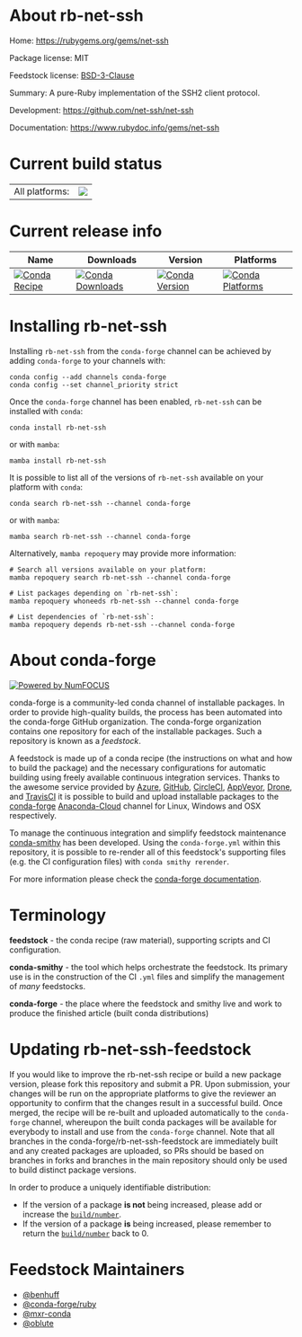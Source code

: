 About rb-net-ssh
================

Home: https://rubygems.org/gems/net-ssh

Package license: MIT

Feedstock license: [BSD-3-Clause](https://github.com/conda-forge/rb-net-ssh-feedstock/blob/main/LICENSE.txt)

Summary: A pure-Ruby implementation of the SSH2 client protocol.

Development: https://github.com/net-ssh/net-ssh

Documentation: https://www.rubydoc.info/gems/net-ssh

Current build status
====================


<table><tr><td>All platforms:</td>
    <td>
      <a href="https://dev.azure.com/conda-forge/feedstock-builds/_build/latest?definitionId=7788&branchName=main">
        <img src="https://dev.azure.com/conda-forge/feedstock-builds/_apis/build/status/rb-net-ssh-feedstock?branchName=main">
      </a>
    </td>
  </tr>
</table>

Current release info
====================

| Name | Downloads | Version | Platforms |
| --- | --- | --- | --- |
| [![Conda Recipe](https://img.shields.io/badge/recipe-rb--net--ssh-green.svg)](https://anaconda.org/conda-forge/rb-net-ssh) | [![Conda Downloads](https://img.shields.io/conda/dn/conda-forge/rb-net-ssh.svg)](https://anaconda.org/conda-forge/rb-net-ssh) | [![Conda Version](https://img.shields.io/conda/vn/conda-forge/rb-net-ssh.svg)](https://anaconda.org/conda-forge/rb-net-ssh) | [![Conda Platforms](https://img.shields.io/conda/pn/conda-forge/rb-net-ssh.svg)](https://anaconda.org/conda-forge/rb-net-ssh) |

Installing rb-net-ssh
=====================

Installing `rb-net-ssh` from the `conda-forge` channel can be achieved by adding `conda-forge` to your channels with:

```
conda config --add channels conda-forge
conda config --set channel_priority strict
```

Once the `conda-forge` channel has been enabled, `rb-net-ssh` can be installed with `conda`:

```
conda install rb-net-ssh
```

or with `mamba`:

```
mamba install rb-net-ssh
```

It is possible to list all of the versions of `rb-net-ssh` available on your platform with `conda`:

```
conda search rb-net-ssh --channel conda-forge
```

or with `mamba`:

```
mamba search rb-net-ssh --channel conda-forge
```

Alternatively, `mamba repoquery` may provide more information:

```
# Search all versions available on your platform:
mamba repoquery search rb-net-ssh --channel conda-forge

# List packages depending on `rb-net-ssh`:
mamba repoquery whoneeds rb-net-ssh --channel conda-forge

# List dependencies of `rb-net-ssh`:
mamba repoquery depends rb-net-ssh --channel conda-forge
```


About conda-forge
=================

[![Powered by
NumFOCUS](https://img.shields.io/badge/powered%20by-NumFOCUS-orange.svg?style=flat&colorA=E1523D&colorB=007D8A)](https://numfocus.org)

conda-forge is a community-led conda channel of installable packages.
In order to provide high-quality builds, the process has been automated into the
conda-forge GitHub organization. The conda-forge organization contains one repository
for each of the installable packages. Such a repository is known as a *feedstock*.

A feedstock is made up of a conda recipe (the instructions on what and how to build
the package) and the necessary configurations for automatic building using freely
available continuous integration services. Thanks to the awesome service provided by
[Azure](https://azure.microsoft.com/en-us/services/devops/), [GitHub](https://github.com/),
[CircleCI](https://circleci.com/), [AppVeyor](https://www.appveyor.com/),
[Drone](https://cloud.drone.io/welcome), and [TravisCI](https://travis-ci.com/)
it is possible to build and upload installable packages to the
[conda-forge](https://anaconda.org/conda-forge) [Anaconda-Cloud](https://anaconda.org/)
channel for Linux, Windows and OSX respectively.

To manage the continuous integration and simplify feedstock maintenance
[conda-smithy](https://github.com/conda-forge/conda-smithy) has been developed.
Using the ``conda-forge.yml`` within this repository, it is possible to re-render all of
this feedstock's supporting files (e.g. the CI configuration files) with ``conda smithy rerender``.

For more information please check the [conda-forge documentation](https://conda-forge.org/docs/).

Terminology
===========

**feedstock** - the conda recipe (raw material), supporting scripts and CI configuration.

**conda-smithy** - the tool which helps orchestrate the feedstock.
                   Its primary use is in the construction of the CI ``.yml`` files
                   and simplify the management of *many* feedstocks.

**conda-forge** - the place where the feedstock and smithy live and work to
                  produce the finished article (built conda distributions)


Updating rb-net-ssh-feedstock
=============================

If you would like to improve the rb-net-ssh recipe or build a new
package version, please fork this repository and submit a PR. Upon submission,
your changes will be run on the appropriate platforms to give the reviewer an
opportunity to confirm that the changes result in a successful build. Once
merged, the recipe will be re-built and uploaded automatically to the
`conda-forge` channel, whereupon the built conda packages will be available for
everybody to install and use from the `conda-forge` channel.
Note that all branches in the conda-forge/rb-net-ssh-feedstock are
immediately built and any created packages are uploaded, so PRs should be based
on branches in forks and branches in the main repository should only be used to
build distinct package versions.

In order to produce a uniquely identifiable distribution:
 * If the version of a package **is not** being increased, please add or increase
   the [``build/number``](https://docs.conda.io/projects/conda-build/en/latest/resources/define-metadata.html#build-number-and-string).
 * If the version of a package **is** being increased, please remember to return
   the [``build/number``](https://docs.conda.io/projects/conda-build/en/latest/resources/define-metadata.html#build-number-and-string)
   back to 0.

Feedstock Maintainers
=====================

* [@benhuff](https://github.com/benhuff/)
* [@conda-forge/ruby](https://github.com/conda-forge/ruby/)
* [@mxr-conda](https://github.com/mxr-conda/)
* [@oblute](https://github.com/oblute/)

